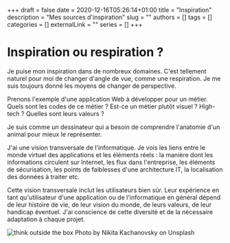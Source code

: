 +++ 
draft = false
date = 2020-12-16T05:26:14+01:00
title = "Inspiration"
description = "Mes sources d'inspiration"
slug = ""
authors = []
tags = []
categories = []
externalLink = ""
series = []
+++

# Inspiration ou respiration ?

Je puise mon inspiration dans de nombreux domaines. C'est tellement naturel pour moi de changer d'angle de vue, comme une respiration. Je me suis toujours donné les moyens de changer de perspective.

Prenons l'exemple d'une application Web à développer pour un métier. Quels sont les codes de ce métier ? Est-ce un métier plutôt visuel ? High-tech ? Quelles sont leurs valeurs ?

Je suis comme un dessinateur qui a besoin de comprendre l'anatomie d'un animal pour mieux le représenter.

J'ai une vision transversale de l'informatique. Je vois les liens entre le monde virtuel des applications et les éléments réels : la manière dont les informations circulent sur Internet, les flux dans l'entreprise, les éléments de sécurisation, les points de faiblesses d'une architecture IT, la localisation des données à traiter etc.

Cette vision transversale inclut les utilisateurs bien sûr. Leur expérience en tant qu'utilisateur d'une application ou de l'informatique en général dépend de leur histoire de vie, de leur vision du monde, de leurs valeurs, de leur handicap éventuel. J'ai conscience de cette diversité et de la nécessaire adaptation à chaque projet.

![think outside the box](/images/nikita-kachanovsky-bLY5JqP_Ldw-unsplash.jpg)
Photo by Nikita Kachanovsky on Unsplash